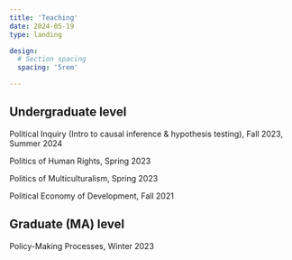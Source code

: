 ```yaml
---
title: 'Teaching'
date: 2024-05-19
type: landing

design:
  # Section spacing
  spacing: '5rem'

---
```


## Undergraduate level

Political Inquiry (Intro to causal inference & hypothesis testing), Fall 2023, Summer 2024
        
Politics of Human Rights, Spring 2023

Politics of Multiculturalism, Spring 2023

Political Economy of Development, Fall 2021

## Graduate (MA) level

Policy-Making Processes, Winter 2023
